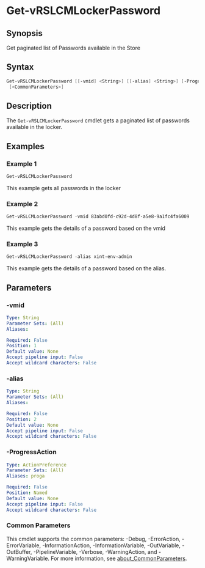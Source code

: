 # Get-vRSLCMLockerPassword

## Synopsis

Get paginated list of Passwords available in the Store

## Syntax

```powershell
Get-vRSLCMLockerPassword [[-vmid] <String>] [[-alias] <String>] [-ProgressAction <ActionPreference>]
 [<CommonParameters>]
```

## Description

The `Get-vRSLCMLockerPassword` cmdlet gets a paginated list of passwords available in the locker.

## Examples

### Example 1

```powershell
Get-vRSLCMLockerPassword
```

This example gets all passwords in the locker

### Example 2

```powershell
Get-vRSLCMLockerPassword -vmid 83abd0fd-c92d-4d8f-a5e8-9a1fc4fa6009
```

This example gets the details of a password based on the vmid

### Example 3

```powershell
Get-vRSLCMLockerPassword -alias xint-env-admin
```

This example gets the details of a password based on the alias.

## Parameters

### -vmid

```yaml
Type: String
Parameter Sets: (All)
Aliases:

Required: False
Position: 1
Default value: None
Accept pipeline input: False
Accept wildcard characters: False
```

### -alias

```yaml
Type: String
Parameter Sets: (All)
Aliases:

Required: False
Position: 2
Default value: None
Accept pipeline input: False
Accept wildcard characters: False
```

### -ProgressAction

```yaml
Type: ActionPreference
Parameter Sets: (All)
Aliases: proga

Required: False
Position: Named
Default value: None
Accept pipeline input: False
Accept wildcard characters: False
```

### Common Parameters

This cmdlet supports the common parameters: -Debug, -ErrorAction, -ErrorVariable, -InformationAction, -InformationVariable, -OutVariable, -OutBuffer, -PipelineVariable, -Verbose, -WarningAction, and -WarningVariable. For more information, see [about_CommonParameters](http://go.microsoft.com/fwlink/?LinkID=113216).
